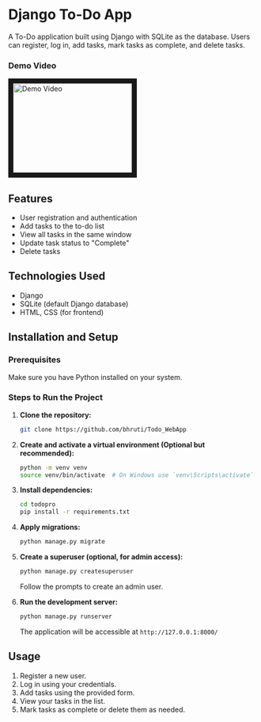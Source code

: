 # Django To-Do App

A To-Do application built using Django with SQLite as the database. Users can register, log in, add tasks, mark tasks as complete, and delete tasks.

### Demo Video

<a href="https://www.youtube.com/watch?v=aat3BBxjtqM" target="YouTube video player"><img src="https://wpformation.com/wp-content/uploads/2014/03/todo1.jpg.webp" 
alt="Demo Video" width="240" height="180" border="10" /></a>

## Features
- User registration and authentication
- Add tasks to the to-do list
- View all tasks in the same window
- Update task status to "Complete"
- Delete tasks

## Technologies Used
- Django
- SQLite (default Django database)
- HTML, CSS (for frontend)

## Installation and Setup

### Prerequisites
Make sure you have Python installed on your system.

### Steps to Run the Project

1. **Clone the repository:**
   ```sh
   git clone https://github.com/bhruti/Todo_WebApp
   ```

2. **Create and activate a virtual environment (Optional but recommended):**
   ```sh
   python -m venv venv
   source venv/bin/activate  # On Windows use `venv\Scripts\activate`
   ```

3. **Install dependencies:**
   ```sh
   cd todopro
   pip install -r requirements.txt
   ```

4. **Apply migrations:**
   ```sh
   python manage.py migrate
   ```

5. **Create a superuser (**optional**, for admin access):**
   ```sh
   python manage.py createsuperuser
   ```
   Follow the prompts to create an admin user.

6. **Run the development server:**
   ```sh
   python manage.py runserver
   ```
   The application will be accessible at `http://127.0.0.1:8000/`

## Usage
1. Register a new user.
2. Log in using your credentials.
3. Add tasks using the provided form.
4. View your tasks in the list.
5. Mark tasks as complete or delete them as needed.
